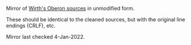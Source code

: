 Mirror of [Wirth's Oberon sources](https://people.inf.ethz.ch/wirth/) in unmodified form.

These should be identical to the cleaned sources, but with the original line
endings (CRLF), etc.

Mirror last checked 4-Jan-2022.
